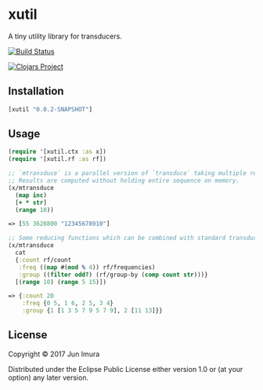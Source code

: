 # xutil

A tiny utility library for transducers.

[![Build Status](https://travis-ci.org/alumi/xutil.svg?branch=master)](https://travis-ci.org/alumi/xutil)

[![Clojars Project](https://img.shields.io/clojars/v/xutil.svg)](https://clojars.org/xutil)

## Installation

```clojure
[xutil "0.0.2-SNAPSHOT"]
```

## Usage

```clojure
(require '[xutil.ctx :as x])
(require '[xutil.rf :as rf])

;; `mtransduce` is a parallel version of `transduce` taking multiple reducing functions.
;; Results are computed without holding entire sequence on memory.
(x/mtransduce
  (map inc)
  [+ * str]
  (range 10))

=> [55 3628800 "12345678910"]

;; Some reducing functions which can be combined with standard transducers.
(x/mtransduce
  cat
  {:count rf/count
   :freq ((map #(mod % 4)) rf/frequencies)
   :group ((filter odd?) (rf/group-by (comp count str)))}
  [(range 10) (range 5 15)])

=> {:count 20
    :freq {0 5, 1 6, 2 5, 3 4}
	:group {1 [1 3 5 7 9 5 7 9], 2 [11 13]}}
```

## License

Copyright © 2017 Jun Imura

Distributed under the Eclipse Public License either version 1.0 or (at
your option) any later version.
